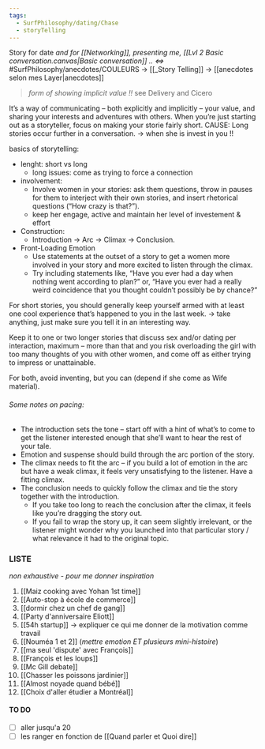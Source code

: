 ```yaml
---
tags:
  - SurfPhilosophy/dating/Chase
  - storyTelling
---
```

Story for date
*and for [[Networking]], presenting me, [[Lvl 2 Basic conversation.canvas|Basic conversation]] .. <=>* #SurfPhilosophy/anecdotes/COULEURS 
-> [[_Story Telling]]
-> [[anecdotes selon mes Layer|anecdotes]]

> *form of showing implicit value !!*
> see Delivery and Cicero

It’s a way of communicating – both explicitly and implicitly – your value, and sharing your interests and adventures with others. When you’re just starting out as a storyteller, focus on making your storie  fairly short. 
CAUSE: Long stories occur further in a conversation. -> when she is invest in you !!


basics of storytelling:
- lenght: short vs long
	- long issues: come as trying to force a connection
- involvement:
	- Involve women in your stories: ask them questions, throw in pauses for them to interject with their own stories, and insert rhetorical questions (“How crazy is that?”).
	- keep her engage, active and maintain her level of investement & effort
- Construction:
	- Introduction -> Arc -> Climax -> Conclusion.
- Front-Loading Emotion
	- Use statements at the outset of a story to get a women more involved in your story and more excited to listen through the climax.
	- Try including statements like, “Have you ever had a day when nothing went according to plan?” or, “Have you ever had a really weird coincidence that you thought couldn’t possibly be by chance?”


For short stories, you should generally keep yourself armed with at least one cool experience that’s happened to you in the last week. -> take anything, just make sure you tell it in an interesting way. 

Keep it to one or two longer stories that discuss sex and/or dating per interaction, maximum – more than that and you risk overloading the girl with too many thoughts of you with other women, and come off as either trying to impress or unattainable.

For both, avoid inventing, but you can (depend if she come as Wife material). 



###### Some notes on pacing:
- The introduction sets the tone – start off with a hint of what’s to come to get the listener interested enough that she’ll want to hear the rest of your tale.
- Emotion and suspense should build through the arc portion of the story.
- The climax needs to fit the arc – if you build a lot of emotion in the arc but have a weak climax, it feels very unsatisfying to the listener. Have a fitting climax.
- The conclusion needs to quickly follow the climax and tie the story together with the introduction.
	- If you take too long to reach the conclusion after the climax, it feels like you’re dragging the story out. 
	- If you fail to wrap the story up, it can seem slightly irrelevant, or the listener might wonder why you launched into that particular story / what relevance it had to the original topic.

### LISTE
*non exhaustive - pour me donner inspiration*
1. [[Maiz cooking avec Yohan 1st time]]
2. [[Auto-stop à école de commerce]]
3. [[dormir chez un chef de gang]]
4. [[Party d'anniversaire Eliott]]
5. [[54h startup]] -> expliquer ce qui me donner de la motivation comme travail
6. [[Nouméa 1 et 2]] (*mettre emotion ET plusieurs mini-histoire*)
7. [[ma seul 'dispute' avec François]]
8. [[François et les loups]]
9. [[Mc Gill debate]]
10. [[Chasser les poissons jardinier]]
11. [[Almost noyade quand bébé]]
12. [[Choix d'aller étudier a Montréal]]

#### TO DO
- [ ] aller jusqu'a 20
- [ ] les ranger en fonction de [[Quand parler et Quoi dire]]